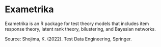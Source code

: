 # Exametrika

Exametrika is an R package for test theory models that includes item response theory, latent rank theory, bilustering, and Bayesian networks.

Source: Shojima, K. (2022). Test Data Engineering, Springer.
